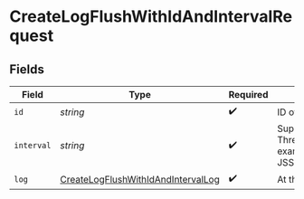 # CreateLogFlushWithIdAndIntervalRequest


## Fields

| Field                                                                                                                                                                      | Type                                                                                                                                                                       | Required                                                                                                                                                                   | Description                                                                                                                                                                |
| -------------------------------------------------------------------------------------------------------------------------------------------------------------------------- | -------------------------------------------------------------------------------------------------------------------------------------------------------------------------- | -------------------------------------------------------------------------------------------------------------------------------------------------------------------------- | -------------------------------------------------------------------------------------------------------------------------------------------------------------------------- |
| `id`                                                                                                                                                                       | *string*                                                                                                                                                                   | :heavy_check_mark:                                                                                                                                                         | ID of policy whose log will be flushed                                                                                                                                     |
| `interval`                                                                                                                                                                 | *string*                                                                                                                                                                   | :heavy_check_mark:                                                                                                                                                         | Supported values are a combination of [Zero, One, Two, Three, Six] and [Days, Weeks, Months, Years]. For example, JSSResource/logflush/policies/id/1/interval/Three+Months |
| `log`                                                                                                                                                                      | [CreateLogFlushWithIdAndIntervalLog](../../models/operations/createlogflushwithidandintervallog.md)                                                                        | :heavy_check_mark:                                                                                                                                                         | At this time, only 'policy' logs are supported                                                                                                                             |